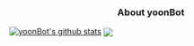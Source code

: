 ### <center> About yoonBot

[![yoonBot's github stats](https://github-readme-stats.vercel.app/api?username=yoonBot)](https://github.com/yoonBot/github-readme-stats)
<img align="center" src="https://github-readme-stats.vercel.app/api/<CARD_TYPE>/?username=yoonBot&theme=<THEME_NAME>" />
